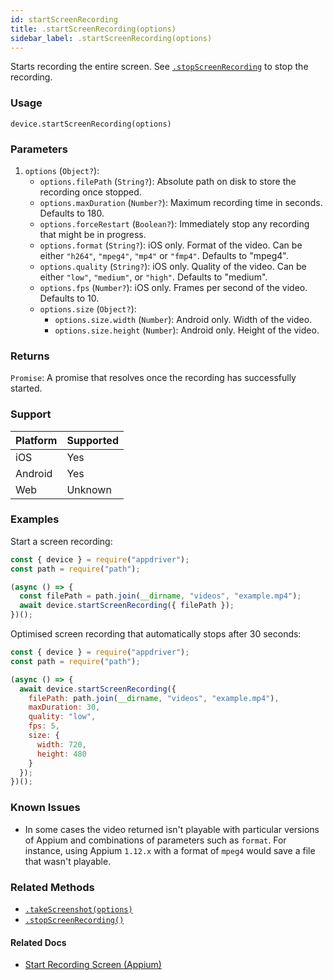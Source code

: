 ```yaml
---
id: startScreenRecording
title: .startScreenRecording(options)
sidebar_label: .startScreenRecording(options)
---
```


Starts recording the entire screen. See [`.stopScreenRecording`](./stopScreenRecording.md) to stop the recording.

### Usage

```text
device.startScreenRecording(options)
```

### Parameters

1. `options` (`Object?`):
    - `options.filePath` (`String?`): Absolute path on disk to store the recording once stopped.
    - `options.maxDuration` (`Number?`): Maximum recording time in seconds. Defaults to 180.
    - `options.forceRestart` (`Boolean?`): Immediately stop any recording that might be in progress.
    - `options.format` (`String?`): iOS only. Format of the video. Can be either `"h264"`, `"mpeg4"`, `"mp4"` or `"fmp4"`. Defaults to "mpeg4".
    - `options.quality` (`String?`): iOS only. Quality of the video. Can be either `"low"`, `"medium"`, or `"high"`. Defaults to "medium".
    - `options.fps` (`Number?`): iOS only. Frames per second of the video. Defaults to 10.
    - `options.size` (`Object?`):
      - `options.size.width` (`Number`): Android only. Width of the video.
      - `options.size.height` (`Number`): Android only. Height of the video.

### Returns

`Promise`: A promise that resolves once the recording has successfully started.

### Support

| Platform | Supported |
| -------- | --------- |
| iOS      | Yes       |
| Android  | Yes       |
| Web      | Unknown   |

### Examples

Start a screen recording:

```javascript
const { device } = require("appdriver");
const path = require("path");

(async () => {
  const filePath = path.join(__dirname, "videos", "example.mp4");
  await device.startScreenRecording({ filePath });
})();
```

Optimised screen recording that automatically stops after 30 seconds:

```javascript
const { device } = require("appdriver");
const path = require("path");

(async () => {
  await device.startScreenRecording({ 
    filePath: path.join(__dirname, "videos", "example.mp4"),
    maxDuration: 30,
    quality: "low",
    fps: 5,
    size: {
      width: 720,
      height: 480
    }
  });
})();
```

### Known Issues

- In some cases the video returned isn't playable with particular versions of Appium and combinations of parameters such as `format`. For instance, using Appium `1.12.x` with a format of `mpeg4` would save a file that wasn't playable.

### Related Methods

- [`.takeScreenshot(options)`](./takeScreenshot.md)
- [`.stopScreenRecording()`](./stopScreenRecording.md)

#### Related Docs

- [Start Recording Screen (Appium)](http://appium.io/docs/en/commands/device/recording-screen/start-recording-screen/)